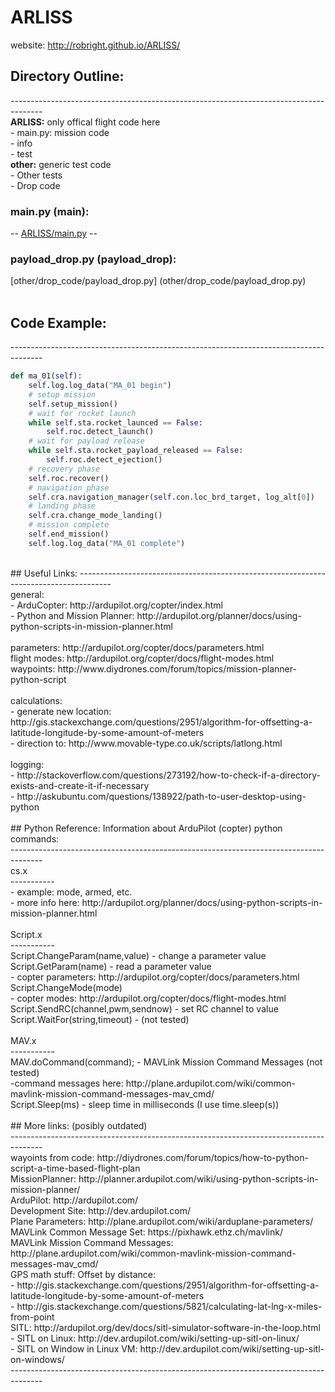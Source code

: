 # ARLISS

website: http://robright.github.io/ARLISS/

## Directory Outline:
 -------------------------------------------------------------------------------------- <br />
<b>ARLISS:</b> only offical flight code here <br />
	- main.py: mission code<br />
	- info<br />
	- test<br />
<b>other:</b> generic test code <br />
	- Other tests <br />
	- Drop code <br />
### main.py (main):
-- [ARLISS/main.py](ARLISS/main.py) --
### payload_drop.py (payload_drop):
[other/drop_code/payload_drop.py] (other/drop_code/payload_drop.py)<br />
<br />
## Code Example:
 -------------------------------------------------------------------------------------- <br />
```python
def ma_01(self):
	self.log.log_data("MA_01 begin")
	# setup mission
	self.setup_mission()
	# wait for rocket launch
	while self.sta.rocket_launced == False:
		self.roc.detect_launch()
	# wait for payload release
	while self.sta.rocket_payload_released == False:
		self.roc.detect_ejection()
	# recovery phase
	self.roc.recover()
	# navigation phase
	self.cra.navigation_manager(self.con.loc_brd_target, log_alt[0])
	# landing phase
	self.cra.change_mode_landing()
	# mission complete
	self.end_mission()
	self.log.log_data("MA_01 complete")
```
<br />
## Useful Links:
 -------------------------------------------------------------------------------------- <br />
general:<br />
	- ArduCopter: http://ardupilot.org/copter/index.html<br />
	- Python and Mission Planner: http://ardupilot.org/planner/docs/using-python-scripts-in-mission-planner.html<br />
<br />
parameters: http://ardupilot.org/copter/docs/parameters.html<br />
flight modes: http://ardupilot.org/copter/docs/flight-modes.html<br />
waypoints: http://www.diydrones.com/forum/topics/mission-planner-python-script<br />
<br />
calculations:<br />
	- generate new location: http://gis.stackexchange.com/questions/2951/algorithm-for-offsetting-a-latitude-longitude-by-some-amount-of-meters<br />
	- direction to: http://www.movable-type.co.uk/scripts/latlong.html<br />
<br />
logging:<br />
	- http://stackoverflow.com/questions/273192/how-to-check-if-a-directory-exists-and-create-it-if-necessary<br />
	- http://askubuntu.com/questions/138922/path-to-user-desktop-using-python<br />
<br />
## Python Reference:
Information about ArduPilot (copter) python commands:<br />
--------------------------------------------------------------------------------------<br />
cs.x<br />
-----------<br />
- example: mode, armed, etc.<br />
- more info here: http://ardupilot.org/planner/docs/using-python-scripts-in-mission-planner.html<br />
<br />
Script.x<br />
-----------<br />
Script.ChangeParam(name,value) - change a parameter value<br />
Script.GetParam(name) - read a parameter value<br />
- copter parameters: http://ardupilot.org/copter/docs/parameters.html<br />
Script.ChangeMode(mode)<br />
- copter modes: http://ardupilot.org/copter/docs/flight-modes.html<br />
Script.SendRC(channel,pwm,sendnow) - set RC channel to value<br />
Script.WaitFor(string,timeout) - (not tested)<br />
<br />
MAV.x<br />
-----------<br />
MAV.doCommand(command);  - MAVLink Mission Command Messages (not tested)<br />
-command messages here: http://plane.ardupilot.com/wiki/common-mavlink-mission-command-messages-mav_cmd/<br />
Script.Sleep(ms) - sleep time in milliseconds (I use time.sleep(s))<br />
<br />
## More links:
(posibly outdated)<br />
 -------------------------------------------------------------------------------------- <br />
wayoints from code: http://diydrones.com/forum/topics/how-to-python-script-a-time-based-flight-plan <br />
MissionPlanner: http://planner.ardupilot.com/wiki/using-python-scripts-in-mission-planner/ <br />
ArduPilot: http://ardupilot.com/ <br />
Development Site: http://dev.ardupilot.com/ <br />
Plane Parameters: http://plane.ardupilot.com/wiki/arduplane-parameters/ <br />
MAVLink Common Message Set: https://pixhawk.ethz.ch/mavlink/ <br />
MAVLink Mission Command Messages: http://plane.ardupilot.com/wiki/common-mavlink-mission-command-messages-mav_cmd/ <br />
GPS math stuff: Offset by distance: <br />
 - http://gis.stackexchange.com/questions/2951/algorithm-for-offsetting-a-latitude-longitude-by-some-amount-of-meters <br />
 - http://gis.stackexchange.com/questions/5821/calculating-lat-lng-x-miles-from-point <br />
SITL: http://ardupilot.org/dev/docs/sitl-simulator-software-in-the-loop.html <br />
 - SITL on Linux: http://dev.ardupilot.com/wiki/setting-up-sitl-on-linux/ <br />
 - SITL on Window in Linux VM: http://dev.ardupilot.com/wiki/setting-up-sitl-on-windows/ <br />
 -------------------------------------------------------------------------------------- <br />
